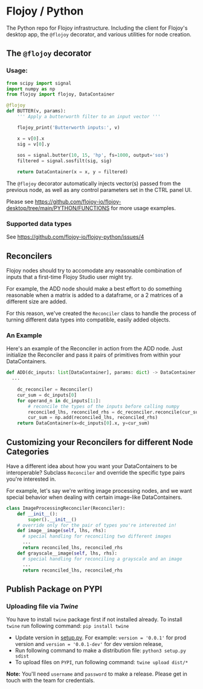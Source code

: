 # Flojoy / Python 

The Python repo for Flojoy infrastructure. Including the client for Flojoy's desktop app, the `@flojoy` decorator, and various utilities for node creation.

## The `@flojoy` decorator

### Usage:

```python
from scipy import signal
import numpy as np
from flojoy import flojoy, DataContainer

@flojoy
def BUTTER(v, params):
    ''' Apply a butterworth filter to an input vector '''

    flojoy_print('Butterworth inputs:', v)

    x = v[0].x
    sig = v[0].y
    
    sos = signal.butter(10, 15, 'hp', fs=1000, output='sos')
    filtered = signal.sosfilt(sig, sig)

    return DataContainer(x = x, y = filtered)
```

The `@flojoy` decorator automatically injects vector(s) passed from the previous node, as well as any control parameters set in the CTRL panel UI.

Please see https://github.com/flojoy-io/flojoy-desktop/tree/main/PYTHON/FUNCTIONS for more usage examples.

### Supported data types

See https://github.com/flojoy-io/flojoy-python/issues/4


## Reconcilers

Flojoy nodes should try to accomodate any reasonable combination of inputs that a first-time Flojoy Studio user might try.

For example, the ADD node should make a best effort to do something reasonable when a matrix is added to a dataframe, or a 2 matrices of a different size are added.

For this reason, we've created the `Reconciler` class to handle the process of turning different data types into compatible, easily added objects. 

### An Example

Here's an example of the Reconciler in action from the ADD node. Just initialize the Reconciler and pass it pairs of primitives from within your DataContainers.

```python
def ADD(dc_inputs: list[DataContainer], params: dict) -> DataContainer:
  ...
    
    dc_reconciler = Reconciler()
    cur_sum = dc_inputs[0]
    for operand_n in dc_inputs[1:]:
        # reconcile the types of the inputs before calling numpy
        reconciled_lhs, reconciled_rhs = dc_reconciler.reconcile(cur_sum.y, operand_n.y)
        cur_sum = np.add(reconciled_lhs, reconciled_rhs)
    return DataContainer(x=dc_inputs[0].x, y=cur_sum)
```

## Customizing your Reconcilers for different Node Categories

Have a different idea about how you want your DataContainers to be interoperable? Subclass `Reconciler` and override the specific type pairs you're interested in.

For example, let's say we're writing image processing nodes, and we want special behavior when dealing with certain image-like DataContainers.


```python
class ImageProcessingReconciler(Reconciler):
    def __init__():
        super().__init__()
    # override only for the pair of types you're interested in! 
    def image__image(self, lhs, rhs):
      # special handling for reconciling two different images
      ... 
      return reconciled_lhs, reconciled_rhs
    def grayscale__image(self, lhs, rhs):
      # special handling for reconciling a grayscale and an image
      ... 
      return reconciled_lhs, reconciled_rhs
```


## Publish Package on PYPI

### Uploading file via *Twine*
You have to install `twine` package first if not installed already.
To install `twine` run following command: 
  `pip install twine`
  
- Update version in [setup.py](setup.py#L5). For example: `version = '0.0.1'` for prod version and `version = '0.0.1-dev'` for dev version release,
- Run following command to make a distribution file:
  `python3 setup.py sdist`
- To upload files on `PYPI`, run following command: 
`twine upload dist/*`

**Note:** You'll need `username` and `password` to make a release. Please get in touch with the team for credentials.